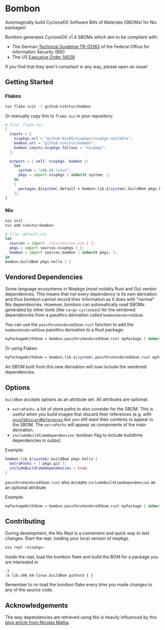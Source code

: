 # Bombon

Automagically build CycloneDX Software Bills of Materials (SBOMs) for Nix packages!

Bombon generates CycloneDX v1.4 SBOMs which aim to be compliant with:

- The German [Technical Guideline TR-03183][] of the Federal Office for Information
  Security (BSI)
- The US [Executive Order 14028][]

If you find that they aren't compliant in any way, please open an issue!

[Technical Guideline TR-03183]: https://www.bsi.bund.de/SharedDocs/Downloads/EN/BSI/Publications/TechGuidelines/TR03183/BSI-TR-03183-2.pdf?__blob=publicationFile&v=5
[Executive Order 14028]: https://www.nist.gov/itl/executive-order-14028-improving-nations-cybersecurity/software-security-supply-chains-software-1

## Getting Started

### Flakes

```sh
nix flake init -t github:nikstur/bombon
```

Or manually copy this to `flake.nix` in your repository:

```nix
# file: flake.nix
{
  inputs = {
    nixpkgs.url = "github:NixOS/nixpkgs/nixpkgs-unstable";
    bombon.url = "github:nikstur/bombon";
    bombon.inputs.nixpkgs.follows = "nixpkgs";
  };

  outputs = { self, nixpkgs, bombon }:
    let
      system = "x86_64-linux";
      pkgs = import nixpkgs { inherit system; };
    in
    {
      packages.${system}.default = bombon.lib.${system}.buildBom pkgs.hello { };
    };
}
```

### Niv

```sh
niv init
niv add nikstur/bombon
```

```nix
# file: default.nix
let
  sources = import ./nix/sources.nix { };
  pkgs = import sources.nixpkgs { };
  bombon = import sources.bombon { inherit pkgs; };
in
bombon.buildBom pkgs.hello { }
```

## Vendored Dependencies

Some language ecosystems in Nixpkgs (most notably Rust and Go) vendor
dependencies. This means that not every dependency is its own derivation and
thus bombon cannot record their information as it does with "normal" Nix
dependencies. However, bombon can automatically read SBOMs generated by other
tools (like `cargo-cyclonedx`) for the vendored dependencies from a passthru
derivation called `bombonVendoredSbom`.

You can use the `passthruVendoredSbom.rust` function to add the
`bombonVendoredSbom` passthru derivation to a Rust package:

```nix
myPackageWithSbom = bombon.passthruVendoredSbom.rust myPackage { inherit pkgs; };
```

Or using Flakes:

```nix
myPackageWithSbom = bombon.lib.${system}.passthruVendoredSbom.rust myPackage { inherit pkgs; };
```

An SBOM built from this new derivation will now include the vendored dependencies.

## Options

`buildBom` accepts options as an attribute set. All attributes are optional:

- `extraPaths`: a list of store paths to also consider for the SBOM. This is
  useful when you build images that discard their references (e.g. with
  [`unsafeDiscardReferences`](https://nixos.org/manual/nix/stable/language/advanced-attributes#adv-attr-unsafeDiscardReferences)
  but you still want their contents to appear in the SBOM. The `extraPaths`
  will appear as components of the main derivation.
- `includeBuildtimeDependencies`: boolean flag to include buildtime dependencies in output.

Example:

```nix
bombon.lib.${system}.buildBom pkgs.hello {
  extraPaths = [ pkgs.git ];
  includeBuildtimeDependencies = true;
}
```

`passthruVendoredSbom.rust` also accepts `includeBuildtimeDependencies` as an optional attribute.

Example:

```nix
myPackageWithSbom = bombon.passthruVendoredSbom.rust myPackage { inherit pkgs; includeBuildtimeDependencies = true; };
```

## Contributing

During development, the Nix Repl is a convenient and quick way to test changes.
Start the repl, loading your local version of nixpkgs.

```sh
nix repl <nixpkgs>
```

Inside the repl, load the bombon flake and build the BOM for a package you
are interested in.

```nix-repl
:l .
:b lib.x86_64-linux.buildBom python3 { }
```

Remember to re-load the bombon flake every time you made changes to any of the
source code.

## Acknowledgements

The way dependencies are retrieved using Nix is heavily influenced by this
[blog article from Nicolas
Mattia](https://www.nmattia.com/posts/2019-10-08-runtime-dependencies.html).
